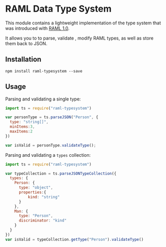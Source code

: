 # RAML Data Type System

This module contains a lightweight implementation of the type system that was introduced with [RAML 1.0](http://raml.org).

It allows you to to parse, validate , modify RAML types, as well as store them back to JSON.

## Installation

```
npm install raml-typesystem --save
```

## Usage

Parsing and validating a single type:

```js
import ts = require("raml-typesystem")

var personType = ts.parseJSON("Person", {
  type: "string[]",
  minItems:3,
  maxItems:2
})

var isValid = personType.validateType();
```

Parsing and validating a `types` collection:

```js
import ts = require("raml-typesystem")

var typeCollection = ts.parseJSONTypeCollection({
  types: {
    Person: {
      type: "object",
      properties:{
          kind: "string"
      }
    },
    Man: {
      type: "Person",
      discriminator: "kind"
    }
  }
})
var isValid = typeCollection.getType("Person").validateType()
```

